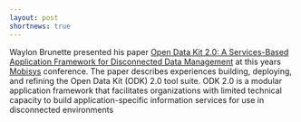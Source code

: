 ```yaml
---
layout: post
shortnews: true
---
```

Waylon Brunette presented his paper [Open Data Kit 2.0: A Services-Based Application Framework for Disconnected Data Management][paper] at this years [Mobisys] conference.  The paper describes
experiences building, deploying, and refining
the Open Data Kit (ODK) 2.0 tool suite. ODK 2.0 is a modular application
framework that facilitates organizations with limited technical
capacity to build application-specific information services for
use in disconnected environments

[mobisys]: https://www.sigmobile.org/mobisys/2017/
[paper]:http://dl.acm.org/citation.cfm?id=3081365
